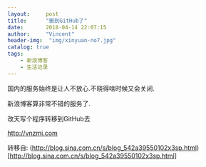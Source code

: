 ```yaml
---
layout:     post
title:      "搬到GitHub了"
date:       2018-04-14 22:07:15
author:     "Vincent"
header-img:  "img/xinyuan-no7.jpg"
catalog: true
tags:
    - 新浪博客
    - 生活记录
---
```


国内的服务始终是让人不放心.不晓得啥时候又会关闭.

新浪博客算非常不错的服务了.

改天写个程序转移到GitHub去

http://vnzmi.com





转移自: (http://blog.sina.com.cn/s/blog_542a39550102x3sp.html)[http://blog.sina.com.cn/s/blog_542a39550102x3sp.html]